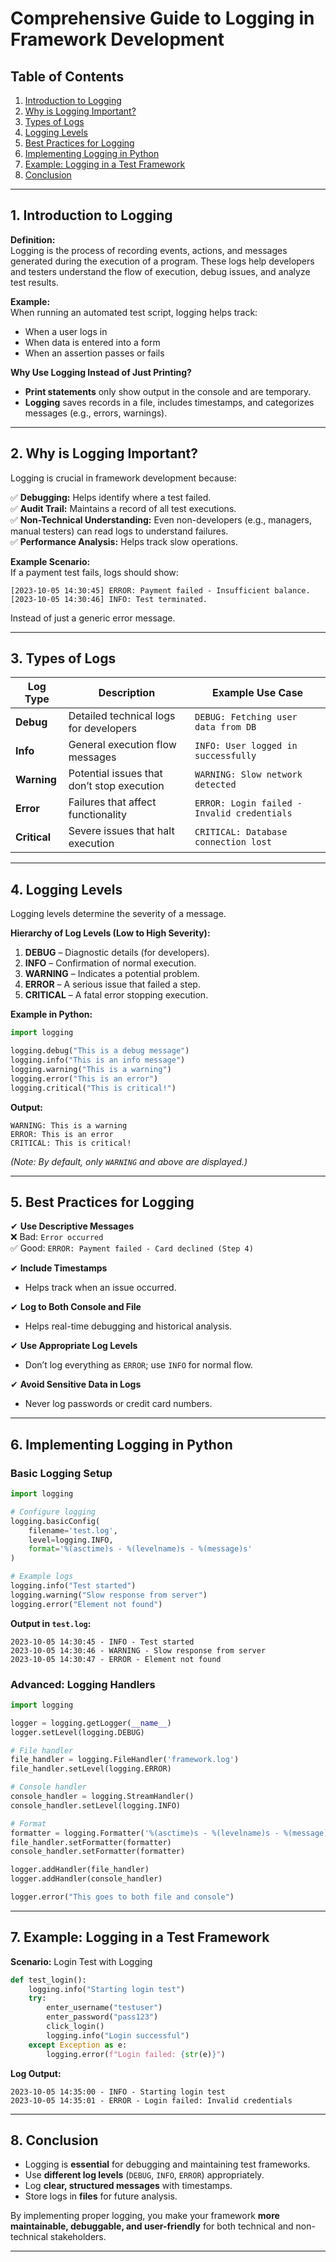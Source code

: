 # **Comprehensive Guide to Logging in Framework Development**  

## **Table of Contents**  
1. [Introduction to Logging](#introduction-to-logging)  
2. [Why is Logging Important?](#why-is-logging-important)  
3. [Types of Logs](#types-of-logs)  
4. [Logging Levels](#logging-levels)  
5. [Best Practices for Logging](#best-practices-for-logging)  
6. [Implementing Logging in Python](#implementing-logging-in-python)  
7. [Example: Logging in a Test Framework](#example-logging-in-a-test-framework)  
8. [Conclusion](#conclusion)  

---

## **1. Introduction to Logging**  
**Definition:**  
Logging is the process of recording events, actions, and messages generated during the execution of a program. These logs help developers and testers understand the flow of execution, debug issues, and analyze test results.  

**Example:**  
When running an automated test script, logging helps track:  
- When a user logs in  
- When data is entered into a form  
- When an assertion passes or fails  

**Why Use Logging Instead of Just Printing?**  
- **Print statements** only show output in the console and are temporary.  
- **Logging** saves records in a file, includes timestamps, and categorizes messages (e.g., errors, warnings).  

---

## **2. Why is Logging Important?**  
Logging is crucial in framework development because:  

✅ **Debugging:** Helps identify where a test failed.  
✅ **Audit Trail:** Maintains a record of all test executions.  
✅ **Non-Technical Understanding:** Even non-developers (e.g., managers, manual testers) can read logs to understand failures.  
✅ **Performance Analysis:** Helps track slow operations.  

**Example Scenario:**  
If a payment test fails, logs should show:  
```
[2023-10-05 14:30:45] ERROR: Payment failed - Insufficient balance.  
[2023-10-05 14:30:46] INFO: Test terminated.  
```
Instead of just a generic error message.  

---

## **3. Types of Logs**  
| Log Type | Description | Example Use Case |
|----------|------------|------------------|
| **Debug** | Detailed technical logs for developers | `DEBUG: Fetching user data from DB` |
| **Info** | General execution flow messages | `INFO: User logged in successfully` |
| **Warning** | Potential issues that don’t stop execution | `WARNING: Slow network detected` |
| **Error** | Failures that affect functionality | `ERROR: Login failed - Invalid credentials` |
| **Critical** | Severe issues that halt execution | `CRITICAL: Database connection lost` |

---

## **4. Logging Levels**  
Logging levels determine the severity of a message.  

**Hierarchy of Log Levels (Low to High Severity):**  
1. **DEBUG** – Diagnostic details (for developers).  
2. **INFO** – Confirmation of normal execution.  
3. **WARNING** – Indicates a potential problem.  
4. **ERROR** – A serious issue that failed a step.  
5. **CRITICAL** – A fatal error stopping execution.  

**Example in Python:**  
```python
import logging  

logging.debug("This is a debug message")  
logging.info("This is an info message")  
logging.warning("This is a warning")  
logging.error("This is an error")  
logging.critical("This is critical!")  
```

**Output:**  
```
WARNING: This is a warning  
ERROR: This is an error  
CRITICAL: This is critical!  
```
*(Note: By default, only `WARNING` and above are displayed.)*  

---

## **5. Best Practices for Logging**  
✔ **Use Descriptive Messages**  
❌ Bad: `Error occurred`  
✅ Good: `ERROR: Payment failed - Card declined (Step 4)`  

✔ **Include Timestamps**  
- Helps track when an issue occurred.  

✔ **Log to Both Console and File**  
- Helps real-time debugging and historical analysis.  

✔ **Use Appropriate Log Levels**  
- Don’t log everything as `ERROR`; use `INFO` for normal flow.  

✔ **Avoid Sensitive Data in Logs**  
- Never log passwords or credit card numbers.  

---

## **6. Implementing Logging in Python**  
### **Basic Logging Setup**  
```python
import logging  

# Configure logging  
logging.basicConfig(  
    filename='test.log',  
    level=logging.INFO,  
    format='%(asctime)s - %(levelname)s - %(message)s'  
)  

# Example logs  
logging.info("Test started")  
logging.warning("Slow response from server")  
logging.error("Element not found")  
```

**Output in `test.log`:**  
```
2023-10-05 14:30:45 - INFO - Test started  
2023-10-05 14:30:46 - WARNING - Slow response from server  
2023-10-05 14:30:47 - ERROR - Element not found  
```

### **Advanced: Logging Handlers**  
```python
import logging  

logger = logging.getLogger(__name__)  
logger.setLevel(logging.DEBUG)  

# File handler  
file_handler = logging.FileHandler('framework.log')  
file_handler.setLevel(logging.ERROR)  

# Console handler  
console_handler = logging.StreamHandler()  
console_handler.setLevel(logging.INFO)  

# Format  
formatter = logging.Formatter('%(asctime)s - %(levelname)s - %(message)s')  
file_handler.setFormatter(formatter)  
console_handler.setFormatter(formatter)  

logger.addHandler(file_handler)  
logger.addHandler(console_handler)  

logger.error("This goes to both file and console")  
```

---

## **7. Example: Logging in a Test Framework**  
**Scenario:** Login Test with Logging  
```python
def test_login():  
    logging.info("Starting login test")  
    try:  
        enter_username("testuser")  
        enter_password("pass123")  
        click_login()  
        logging.info("Login successful")  
    except Exception as e:  
        logging.error(f"Login failed: {str(e)}")  
```

**Log Output:**  
```
2023-10-05 14:35:00 - INFO - Starting login test  
2023-10-05 14:35:01 - ERROR - Login failed: Invalid credentials  
```

---

## **8. Conclusion**  
- Logging is **essential** for debugging and maintaining test frameworks.  
- Use **different log levels** (`DEBUG`, `INFO`, `ERROR`) appropriately.  
- Log **clear, structured messages** with timestamps.  
- Store logs in **files** for future analysis.  

By implementing proper logging, you make your framework **more maintainable, debuggable, and user-friendly** for both technical and non-technical stakeholders.  

---
